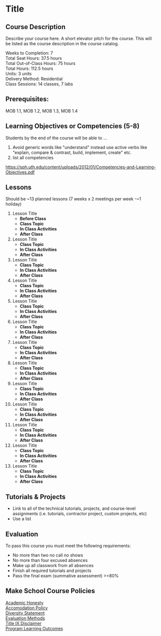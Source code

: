 # Title 

## Course Description

Describe your course here. A short elevator pitch for the course. This will be listed as the course description in the course catalog.

Weeks to Completion:  7 <br>
Total Seat Hours:  37.5 hours <br>
Total Out-of-Class Hours: 75 hours <br>
Total Hours: 112.5 hours <br>
Units:  3 units <br>
Delivery Method:  Residential <br>
Class Sessions:  14 classes, 7 labs 

## Prerequisites:  

MOB 1.1, MOB 1.2, MOB 1.3, MOB 1.4 <br>

## Learning Objectives or Competencies (5-8)

Students by the end of the course will be able to ...

1. Avoid generic words like "understand" instead use active verbs like "explain, compare & contrast, build, implement, create" etc.
1. list all competencies

https://sph.uth.edu/content/uploads/2012/01/Competencies-and-Learning-Objectives.pdf

## Lessons

Should be ~13 planned lessons (7 weeks x 2 meetings per week -~1 holiday)

1. Lesson Title
    - **Before Class**
    - **Class Topic**
    - **In Class Activities**
    - **After Class**
1. Lesson Title
    - **Class Topic**
    - **In Class Activities**
    - **After Class**
1. Lesson Title
    - **Class Topic**
    - **In Class Activities**
    - **After Class**
1. Lesson Title
    - **Class Topic**
    - **In Class Activities**
    - **After Class**
1. Lesson Title
    - **Class Topic**
    - **In Class Activities**
    - **After Class**
1. Lesson Title
    - **Class Topic**
    - **In Class Activities**
    - **After Class**
1. Lesson Title
    - **Class Topic**
    - **In Class Activities**
    - **After Class**
1. Lesson Title
    - **Class Topic**
    - **In Class Activities**
    - **After Class**
1. Lesson Title
    - **Class Topic**
    - **In Class Activities**
    - **After Class**
1. Lesson Title
    - **Class Topic**
    - **In Class Activities**
    - **After Class**
1. Lesson Title
    - **Class Topic**
    - **In Class Activities**
    - **After Class**
1. Lesson Title
    - **Class Topic**
    - **In Class Activities**
    - **After Class**
1. Lesson Title
    - **Class Topic**
    - **In Class Activities**
    - **After Class**


## Tutorials & Projects

- Link to all of the technical tutorials, projects, and course-level assignments (i.e. tutorials, contractor project, custom projects, etc)
- Use a list

## Evaluation

To pass this course you must meet the following requirements:

- No more than two no call no shows
- No more than four excused absences
- Make up all classwork from all absences
- Finish all required tutorials and projects
- Pass the final exam (summative assessment) >=80%

## Make School Course Policies

[Academic Honesty](https://github.com/Product-College-Courses/Common-Syllabus-Sections/blob/master/Academic-Honesty-and-Plagiarism.md)<br>
[Accomodation Policy](https://github.com/Product-College-Courses/Common-Syllabus-Sections/blob/master/Accommodation-Policy.md)<br>
[Diversity Statement](https://github.com/Product-College-Courses/Common-Syllabus-Sections/blob/master/Diversity-Statement.md)<br>
[Evaluation Methods](https://github.com/Product-College-Courses/Common-Syllabus-Sections/blob/master/Evaluation-Methods.md)
<br>
[Title IX Disclaimer](https://github.com/Product-College-Courses/Common-Syllabus-Sections/blob/master/Evaluations-Title-X-Disclaimer.md)<br>
[Program Learning Outcomes](https://github.com/Product-College-Courses/Common-Syllabus-Sections/blob/master/Program-Learning-Outcomes.md)
